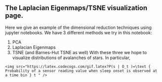 ## The Laplacian Eigenmaps/TSNE visualization page.

Here we give an example of the dimensional reduction techniques using jupyter notebooks. We have 3 different methods we try in this notebook:
1. PCA
2. Laplacian Eigenmaps
3. TSNE (and Barnes-Hut TSNE as well)
With these three we hope to visualize distributions of avalanches of stars. In particular, 
```
<img src="https://latex.codecogs.com/gif.latex?P(s | O_t )=\text { Probability of a sensor reading value when sleep onset is observed at a time bin } t " />
```
